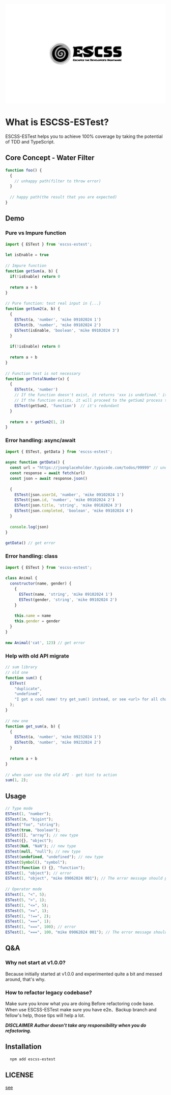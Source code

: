 ![logo](https://github.com/ESCSS-labs/ESCSS/blob/main/assets/logo.png)

# What is ESCSS-ESTest?

ESCSS-ESTest helps you to achieve 100% coverage by taking the potential of TDD and TypeScript.

## Core Concept - Water Filter

```js
function foo() {
  {
    // unhappy path(filter to throw error)
  }

  // happy path(the result that you are expected)
}
```

## Demo
### Pure vs Impure function

```js
import { ESTest } from 'escss-estest';

let isEnable = true

// Impure function
function getSum(a, b) {
  if(!isEnable) return 0

  return a + b
}

// Pure function: test real input in {...}
function getSum2(a, b) {
  {
    ESTest(a, 'number', 'mike 09102024 1')
    ESTest(b, 'number', 'mike 09102024 2')
    ESTest(isEnable, 'boolean', 'mike 09102024 3')
  }

  if(!isEnable) return 0

  return a + b
}

// Function test is not necessary
function getTotalNumber(x) {
  {
    ESTest(x, 'number')
    // If the function doesn't exist, it returns 'xxx is undefined.' it's pointless to test again.
    // If the function exists, it will proceed to the getSum2 process to get value(type) when executed. So it doesn't need in here. 
    ESTest(getSum2, 'function')  // it's redundant
  }

  return x + getSum2(1, 2)
}
```

### Error handling: async/await
```js
import { ESTest, getData } from 'escss-estest';

async function getData() {
  const url = "https://jsonplaceholder.typicode.com/todos/99999" // undefined api
  const response = await fetch(url)
  const json = await response.json()

  {
    ESTest(json.userId, 'number', 'mike 09102024 1')
    ESTest(json.id, 'number', 'mike 09102024 2')
    ESTest(json.title, 'string', 'mike 09102024 3')
    ESTest(json.completed, 'boolean', 'mike 09102024 4')
  }

  console.log(json)
}

getData() // get error
```

### Error handling: class

```js
import { ESTest } from 'escss-estest';

class Animal {
  constructor(name, gender) {
    {
      ESTest(name, 'string', 'mike 09102024 1')
      ESTest(gender, 'string', 'mike 09102024 2')
    }

    this.name = name
    this.gender = gender
  }
}

new Animal('cat', 123) // get error
```

### Help with old API migrate
```js
// sum library
// old one
function sum() {
  ESTest(
    "duplicate",
    "undefined",
    "I got a cool name! try get_sum() instead, or see <url> for all changes"
  );
}

// new one
function get_sum(a, b) {
  {
    ESTest(a, 'number', 'mike 09232024 1')
    ESTest(b, 'number', 'mike 09232024 2')
  }

  return a + b
}

// when user use the old API - get hint to action
sum(1, 2);
```

## Usage

```js
// Type mode
ESTest(1, "number");
ESTest(1n, "bigint");
ESTest("foo", "string");
ESTest(true, "boolean");
ESTest([], "array"); // new type
ESTest({}, "object");
ESTest(NaN, "NaN"); // new type
ESTest(null, "null"); // new type
ESTest(undefined, "undefined"); // new type
ESTest(Symbol(), "symbol");
ESTest(function () {}, "function");
ESTest(1, "object"); // error
ESTest(1, "object", "mike 09062024 001"); // The error message should provide a unique ID for troubleshooting

// Operator mode
ESTest(1, "<", 5);
ESTest(5, ">", 1);
ESTest(1, "<=", 5);
ESTest(5, ">=", 1);
ESTest(1, "!==", 2);
ESTest(1, "===", 1);
ESTest(1, "===", 100); // error
ESTest(1, "===", 100, "mike 09062024 001"); // The error message should provide a unique ID for troubleshooting
```

## Q&A
### Why not start at v1.0.0?

Because initially started at v1.0.0 and experimented quite a bit and messed around, that's why.

### How to refactor legacy codebase?
Make sure you know what you are doing Before refactoring code base. When use ESCSS-ESTest make sure you have e2e、Backup branch and fellow's help, those tips will help a lot.

***DISCLAIMER***
***Author doesn't take any responsibility when you do refactoring.***
## Installation

```bash
  npm add escss-estest
```

## LICENSE
[see](https://github.com/ESCSS-labs/ESCSS-ESTest?tab=License-1-ov-file)